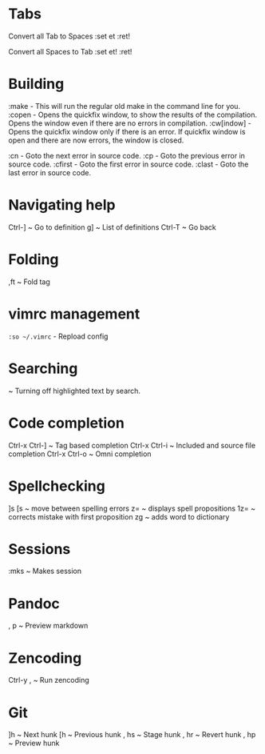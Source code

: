 Tabs
====

Convert all Tab to Spaces
    :set et
    :ret!

Convert all Spaces to Tab
    :set et!
    :ret!

Building
========
:make - This will run the regular old make in the command line for you.
:copen - Opens the quickfix window, to show the results of the compilation. Opens the window even if there are no errors in compilation.
:cw[indow] - Opens the quickfix window only if there is an error. If quickfix window is open and there are now errors, the window is closed.

:cn - Goto the next error in source code.
:cp - Goto the previous error in source code.
:cfirst - Goto the first error in source code.
:clast - Goto the last error in source code.

Navigating help
===============
Ctrl-]
 ~ Go to definition
g]
 ~ List of definitions
Ctrl-T
 ~ Go back

Folding
=======
,ft
 ~  Fold tag

vimrc management
================
`:so ~/.vimrc` - Repload config

Searching
=========
<leader><space> 
  ~ Turning off highlighted text by search.

Code completion
===============
Ctrl-x Ctrl-]
 ~ Tag based completion
Ctrl-x Ctrl-i
 ~ Included and source file completion
Ctrl-x Ctrl-o
 ~ Omni completion


Spellchecking
=============

]s [s
  ~ move between spelling errors
z=
  ~ displays spell propositions
1z=
  ~ corrects mistake with first proposition
zg
  ~ adds word to dictionary

Sessions
========
:mks
  ~ Makes session

Pandoc
======
, p
  ~ Preview markdown 

Zencoding
=========
Ctrl-y ,
  ~ Run zencoding

Git
===
]h
  ~ Next hunk
[h
  ~ Previous hunk
, hs
  ~ Stage hunk
, hr
  ~ Revert hunk
, hp
  ~ Preview hunk

